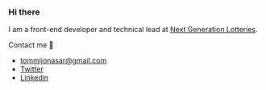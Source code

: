 ### Hi there

I am a front-end developer and technical lead at [Next Generation Lotteries](https://www.nextgl.com/). 

Contact me :wave:
-  <tommijonasar@gmail.com>
- [Twitter](https://twitter.com/tommijonasar) 
- [Linkedin](https://www.linkedin.com/in/t%C3%B3mas-j%C3%B3nasson-1491026/)

<!--
**tommijonasar/tommijonasar** is a ✨ _special_ ✨ repository because its `README.md` (this file) appears on your GitHub profile.

Here are some ideas to get you started:

- 🔭 I’m currently working on ...
- 🌱 I’m currently learning ...
- 👯 I’m looking to collaborate on ...
- 🤔 I’m looking for help with ...
- 💬 Ask me about ...
- 📫 How to reach me: ...
- 😄 Pronouns: ...
- ⚡ Fun fact: ...
-->
